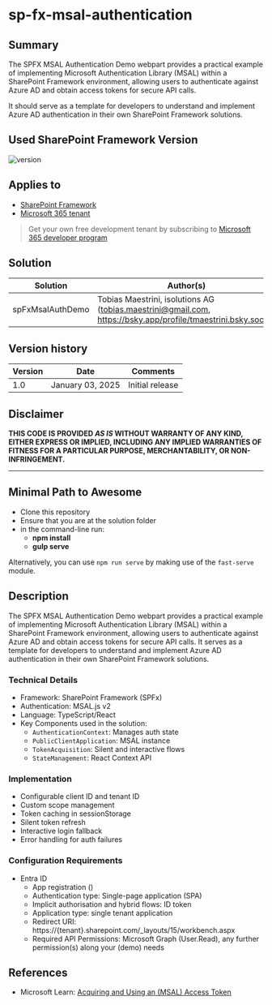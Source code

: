 # sp-fx-msal-authentication

## Summary

The SPFX MSAL Authentication Demo webpart provides a practical example of implementing Microsoft Authentication Library (MSAL) within a SharePoint Framework environment, allowing users to authenticate against Azure AD and obtain access tokens for secure API calls. 

It should serve as a template for developers to understand and implement Azure AD authentication in their own SharePoint Framework solutions.

## Used SharePoint Framework Version

![version](https://img.shields.io/badge/version-1.20.0-green.svg)

## Applies to

- [SharePoint Framework](https://aka.ms/spfx)
- [Microsoft 365 tenant](https://docs.microsoft.com/en-us/sharepoint/dev/spfx/set-up-your-developer-tenant)

> Get your own free development tenant by subscribing to [Microsoft 365 developer program](http://aka.ms/o365devprogram)

## Solution

| Solution         | Author(s)                                               |
| ---------------- | ------------------------------------------------------- |
| spFxMsalAuthDemo | Tobias Maestrini, isolutions AG (tobias.maestrini@gmail.com, https://bsky.app/profile/tmaestrini.bsky.social) |

## Version history

| Version | Date             | Comments        |
| ------- | ---------------- | --------------- |
| 1.0     | January 03, 2025 | Initial release |

## Disclaimer

**THIS CODE IS PROVIDED _AS IS_ WITHOUT WARRANTY OF ANY KIND, EITHER EXPRESS OR IMPLIED, INCLUDING ANY IMPLIED WARRANTIES OF FITNESS FOR A PARTICULAR PURPOSE, MERCHANTABILITY, OR NON-INFRINGEMENT.**

---

## Minimal Path to Awesome

- Clone this repository
- Ensure that you are at the solution folder
- in the command-line run:
  - **npm install**
  - **gulp serve**

Alternatively, you can use `npm run serve` by making use of the `fast-serve` module.

## Description

The SPFX MSAL Authentication Demo webpart provides a practical example of implementing Microsoft Authentication Library (MSAL) within a SharePoint Framework environment, allowing users to authenticate against Azure AD and obtain access tokens for secure API calls. It serves as a template for developers to understand and implement Azure AD authentication in their own SharePoint Framework solutions.

### Technical Details

- Framework: SharePoint Framework (SPFx)
- Authentication: MSAL.js v2
- Language: TypeScript/React
- Key Components used in the solution:
  - `AuthenticationContext`: Manages auth state
  - `PublicClientApplication`: MSAL instance
  - `TokenAcquisition`: Silent and interactive flows
  - `StateManagement`: React Context API

### Implementation

- Configurable client ID and tenant ID
- Custom scope management
- Token caching in sessionStorage
- Silent token refresh
- Interactive login fallback
- Error handling for auth failures


### Configuration Requirements

- Entra ID
  - App registration ()
  - Authentication type: Single-page application (SPA)
  - Implicit authorisation and hybrid flows: ID token
  - Application type: single tenant application
  - Redirect URI: https://{tenant}.sharepoint.com/_layouts/15/workbench.aspx
  - Required API Permissions: Microsoft Graph (User.Read), any further permission(s) along your (demo) needs

## References

- Microsoft Learn: [Acquiring and Using an (MSAL) Access Token](https://github.com/AzureAD/microsoft-authentication-library-for-js/blob/dev/lib/msal-browser/docs/acquire-token.md)
